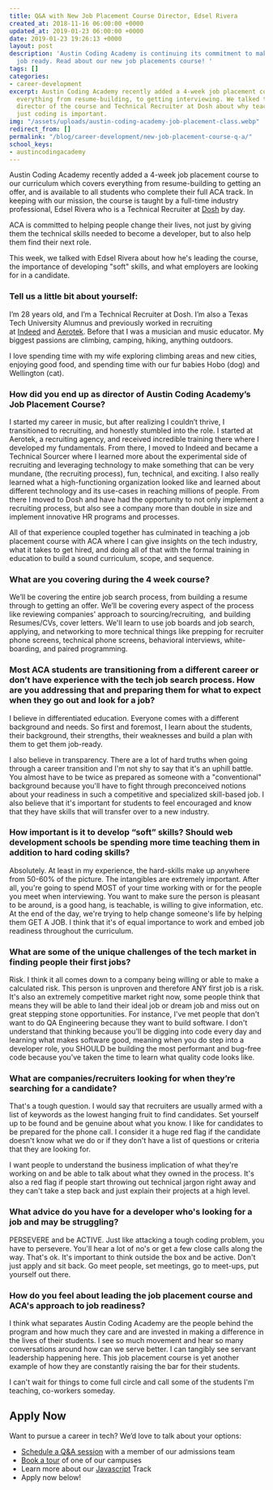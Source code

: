 ```yaml
---
title: Q&A with New Job Placement Course Director, Edsel Rivera
created_at: 2018-11-16 06:00:00 +0000
updated_at: 2019-01-23 06:00:00 +0000
date: 2019-01-23 19:26:13 +0000
layout: post
description: 'Austin Coding Academy is continuing its commitment to making graduates
  job ready. Read about our new job placements course! '
tags: []
categories:
- career-development
excerpt: Austin Coding Academy recently added a 4-week job placement course, covering
  everything from resume-building, to getting interviewing. We talked to Edsel Rivera
  director of the course and Technical Recruiter at Dosh about why teaching more than
  just coding is important.
img: "/assets/uploads/austin-coding-academy-job-placement-class.webp"
redirect_from: []
permalink: "/blog/career-development/new-job-placement-course-q-a/"
school_keys:
- austincodingacademy
---
```

Austin Coding Academy recently added a 4-week job placement course to our curriculum which covers everything from resume-building to getting an offer, and is available to all students who complete their full ACA track. In keeping with our mission, the course is taught by a full-time industry professional, Edsel Rivera who is a Technical Recruiter at [Dosh](http://www.dosh.cash/) by day.

ACA is committed to helping people change their lives, not just by giving them the technical skills needed to become a developer, but to also help them find their next role.

This week, we talked with Edsel Rivera about how he's leading the course, the importance of developing "soft" skills, and what employers are looking for in a candidate.

### Tell us a little bit about yourself:

I’m 28 years old, and I’m a Technical Recruiter at Dosh. I’m also a Texas Tech University Alumnus and previously worked in recruiting at [Indeed](https://www.indeed.com/) and [Aerotek](https://www.aerotek.com/en). Before that I was a musician and music educator. My biggest passions are climbing, camping, hiking, anything outdoors.

I love spending time with my wife exploring climbing areas and new cities, enjoying good food, and spending time with our fur babies Hobo (dog) and Wellington (cat).

### How did you end up as director of Austin Coding Academy’s Job Placement Course?

I started my career in music, but after realizing I couldn’t thrive, I transitioned to recruiting, and honestly stumbled into the role. I started at Aerotek, a recruiting agency, and received incredible training there where I developed my fundamentals. From there, I moved to Indeed and became a Technical Sourcer where I learned more about the experimental side of recruiting and leveraging technology to make something that can be very mundane, (the recruiting process), fun, technical, and exciting. I also really learned what a high-functioning organization looked like and learned about different technology and its use-cases in reaching millions of people. From there I moved to Dosh and have had the opportunity to not only implement a recruiting process, but also see a company more than double in size and implement innovative HR programs and processes.

All of that experience coupled together has culminated in teaching a job placement course with ACA where I can give insights on the tech industry, what it takes to get hired, and doing all of that with the formal training in education to build a sound curriculum, scope, and sequence.

### What are you covering during the 4 week course?

We’ll be covering the entire job search process, from building a resume through to getting an offer. We’ll be covering every aspect of the process like reviewing companies' approach to sourcing/recruiting,  and building Resumes/CVs, cover letters. We'll learn to use job boards and job search, applying, and networking to more technical things like prepping for recruiter phone screens, technical phone screens, behavioral interviews, white-boarding, and paired programming.

### Most ACA students are transitioning from a different career or don’t have experience with the tech job search process. How are you addressing that and preparing them for what to expect when they go out and look for a job?

I believe in differentiated education. Everyone comes with a different background and needs. So first and foremost, I learn about the students, their background, their strengths, their weaknesses and build a plan with them to get them job-ready.

I also believe in transparency. There are a lot of hard truths when going through a career transition and I'm not shy to say that it's an uphill battle. You almost have to be twice as prepared as someone with a "conventional" background because you'll have to fight through preconceived notions about your readiness in such a competitive and specialized skill-based job. I also believe that it's important for students to feel encouraged and know that they have skills that will transfer over to a new industry.

### How important is it to develop “soft” skills? Should web development schools be spending more time teaching them in addition to hard coding skills?

Absolutely. At least in my experience, the hard-skills make up anywhere from 50-60% of the picture. The intangibles are extremely important. After all, you're going to spend MOST of your time working with or for the people you meet when interviewing. You want to make sure the person is pleasant to be around, is a good hang, is teachable, is willing to give information, etc. At the end of the day, we're trying to help change someone's life by helping them GET A JOB. I think that it's of equal importance to work and embed job readiness throughout the curriculum.

### What are some of the unique challenges of the tech market in finding people their first jobs?

Risk. I think it all comes down to a company being willing or able to make a calculated risk. This person is unproven and therefore ANY first job is a risk. It's also an extremely competitive market right now, some people think that means they will be able to land their ideal job or dream job and miss out on great stepping stone opportunities. For instance, I've met people that don't want to do QA Engineering because they want to build software. I don't understand that thinking because you'll be digging into code every day and learning what makes software good, meaning when you do step into a developer role, you SHOULD be building the most performant and bug-free code because you've taken the time to learn what quality code looks like.

### What are companies/recruiters looking for when they’re searching for a candidate?

That's a tough question. I would say that recruiters are usually armed with a list of keywords as the lowest hanging fruit to find candidates. Set yourself up to be found and be genuine about what you know. I like for candidates to be prepared for the phone call. I consider it a huge red flag if the candidate doesn't know what we do or if they don't have a list of questions or criteria that they are looking for.

I want people to understand the business implication of what they're working on and be able to talk about what they owned in the process. It's also a red flag if people start throwing out technical jargon right away and they can't take a step back and just explain their projects at a high level.

### What advice do you have for a developer who's looking for a job and may be struggling?

PERSEVERE and be ACTIVE. Just like attacking a tough coding problem, you have to persevere. You'll hear a lot of no's or get a few close calls along the way. That's ok. It's important to think outside the box and be active. Don't just apply and sit back. Go meet people, set meetings, go to meet-ups, put yourself out there.

### How do you feel about leading the job placement course and ACA's approach to job readiness?

I think what separates Austin Coding Academy are the people behind the program and how much they care and are invested in making a difference in the lives of their students. I see so much movement and hear so many conversations around how can we serve better. I can tangibly see servant leadership happening here. This job placement course is yet another example of how they are constantly raising the bar for their students.

I can't wait for things to come full circle and call some of the students I'm teaching, co-workers someday.

## Apply Now

Want to pursue a career in tech? We’d love to talk about your options:

* [Schedule a Q&A session](https://acaappointment.acuityscheduling.com/schedule.php?appointmentType=1406673) with a member of our admissions team
* [Book a tour](https://info.austincodingacademy.com/schedule-a-tour) of one of our campuses
* Learn more about our [Javascript](https://austincodingacademy.com/javascript/) Track
* Apply now below!